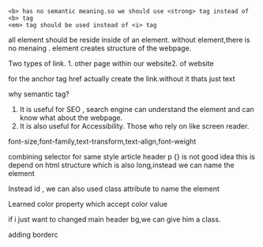 ```
<b> has no semantic meaning.so we should use <strong> tag instead of <b> tag
<em> tag should be used instead of <i> tag
```

all element should be reside inside of an element. without element,there is no menaing . element creates structure of the webpage.

Two types of link. 1. other page within our website2. of website

for the anchor tag href actually create the link.without it thats just text

why semantic tag?

1. It is useful for SEO , search engine can understand the element and can know what about the webpage.
2. It is also useful for Accessibility. Those who rely on like screen reader.

font-size,font-family,text-transform,text-align,font-weight

combining selector for same style
article header p {} is not good idea this is depend on html structure which is also long,instead we can name the element

Instead id , we can also used class attribute to name the element

Learned color property which accept color value

if i just want to changed main header bg,we can give him a class.

adding borderc
